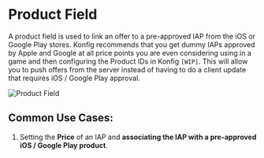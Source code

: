 # Product Field

A product field is used to link an offer to a pre-approved IAP from the iOS or
Google Play stores. Konfig recommends that you get dummy IAPs approved by Apple
and Google at all price points you are even considering using in a game and then
configuring the Product IDs in Konfig `[WIP]`. This will allow you to
push offers from the server instead of having to do a client update that
requires iOS / Google Play approval.

![Product Field](/img/product-field.png)

## Common Use Cases:

1. Setting the **Price** of an IAP and **associating the IAP with a pre-approved iOS / Google Play product**.
